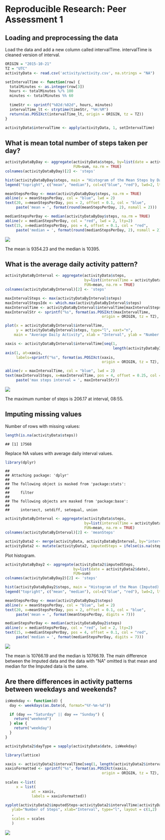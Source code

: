 # Reproducible Research: Peer Assessment 1


## Loading and preprocessing the data
Load the data and add a new column called intervalTime. intervalTime is cleaned version
of interval.

```r
ORIGIN = "2015-10-21"
TZ = "UTC"
activityData <- read.csv('activity/activity.csv', na.strings = "NA")

setIntervalTime <- function(row) {
  totalMinutes <- as.integer(row[3])
  hours <- totalMinutes %/% 100
  minutes <- totalMinutes %% 60
  
  timeStr <- sprintf("%02d:%02d", hours, minutes) 
  intervalTime_lt <- strptime(timeStr, "%H:%M")
  return(as.POSIXct(intervalTime_lt, origin = ORIGIN, tz = TZ))
}

activityData$intervalTime <- apply(activityData, 1, setIntervalTime)
```


## What is mean total number of steps taken per day?

```r
activityDataByDay <- aggregate(activityData$steps, by=list(date = activityData$date), 
                               FUN=sum, na.rm = TRUE)
colnames(activityDataByDay)[2] <- 'steps'

hist(activityDataByDay$steps, main = "Histogram of the Mean Steps by Day", xlab='Number of Steps')
legend("topright", c("mean", "median"), col=c("blue", "red"), lwd=2, lty=c(1,2))

meanStepsPerDay <- mean(activityDataByDay$steps, na.rm = TRUE)
abline(v = meanStepsPerDay, col = "blue", lwd = 2)
text(20, x=meanStepsPerDay, pos = 2, offset = 0.1, col = "blue",
     paste('mean = ', format(round(meanStepsPerDay, 2), nsmall = 2)))

medianStepsPerDay <- median(activityDataByDay$steps, na.rm = TRUE)
abline(v = medianStepsPerDay, col = "red", lwd = 2, lty=2)
text(15, x=medianStepsPerDay, pos = 4, offset = 0.1, col = "red",
     paste('median = ', format(round(medianStepsPerDay, 2), nsmall = 2)))
```

![](PA1_template_files/figure-html/unnamed-chunk-2-1.png) 

The mean is 9354.23 and the median is 10395.

## What is the average daily activity pattern?

```r
activityDataByInterval <- aggregate(activityData$steps, 
                                    by=list(intervalTime = activityData$intervalTime), 
                                    FUN=mean, na.rm = TRUE)
colnames(activityDataByInterval)[2] <- 'steps'

maxIntervalSteps <- max(activityDataByInterval$steps)
maxIntervalStepsIdx <- which.max(activityDataByInterval$steps) 
maxIntervalTime <- activityDataByInterval$intervalTime[maxIntervalStepsIdx]
maxIntervalStr <- sprintf("%s", format(as.POSIXct(maxIntervalTime, 
                                            origin = ORIGIN, tz = TZ), "%H:%M"))

plot(x = activityDataByInterval$intervalTime, 
     y = activityDataByInterval$steps, type="l", xaxt="n",
    main = "Average Daily Activity", xlab = "Interval", ylab = "Number of Steps")

xaxis <- activityDataByInterval$intervalTime[seq(1, 
                                                 length(activityDataByInterval$intervalTime), 20)]
axis(1, at=xaxis,
     labels=sprintf("%s", format(as.POSIXct(xaxis, 
                                            origin = ORIGIN, tz = TZ), "%H:%M")))

abline(v = maxIntervalTime, col = "blue", lwd = 2)
text(maxIntervalSteps, x=maxIntervalTime, pos = 4, offset = 0.25, col = "blue",
     paste('max steps interval = ', maxIntervalStr))
```

![](PA1_template_files/figure-html/unnamed-chunk-3-1.png) 

The maximum number of steps is 206.17 at interval, 08:55.

## Imputing missing values
Number of rows with missing values:

```r
length(is.na(activityData$steps))
```

```
## [1] 17568
```

Replace NA values with average daily interval values.

```r
library(dplyr)
```

```
## 
## Attaching package: 'dplyr'
## 
## The following object is masked from 'package:stats':
## 
##     filter
## 
## The following objects are masked from 'package:base':
## 
##     intersect, setdiff, setequal, union
```

```r
activityDataByInterval <- aggregate(activityData$steps, 
                                    by=list(intervalTime = activityData$intervalTime), 
                                    FUN=mean, na.rm = TRUE)
colnames(activityDataByInterval)[2] <- 'meanSteps'

activityData2 <- merge(activityData, activityDataByInterval, by="intervalTime")
activityData2 <- mutate(activityData2, imputedSteps = ifelse(is.na(steps), meanSteps, steps))
```

Plot histogram.

```r
activityDataByDay2 <- aggregate(activityData2$imputedSteps, 
                               by=list(date = activityData2$date), 
                               FUN=sum)
colnames(activityDataByDay2)[2] <- 'steps'

hist(activityDataByDay2$steps, main = "Histogram of the Mean (Imputed) Steps by Day", xlab='Steps')
legend("topright", c("mean", "median"), col=c("blue", "red"), lwd=2, lty=c(1,2))

meanStepsPerDay <- mean(activityDataByDay2$steps)
abline(v = meanStepsPerDay, col = "blue", lwd = 2)
text(20, x=meanStepsPerDay, pos = 2, offset = 0.1, col = "blue",
     paste('mean = ', format(meanStepsPerDay, digits = 7)))

medianStepsPerDay <- median(activityDataByDay2$steps)
abline(v = medianStepsPerDay, col = "red", lwd = 2, lty=2)
text(15, x=medianStepsPerDay, pos = 4, offset = 0.1, col = "red",
     paste('median = ', format(medianStepsPerDay, digits = 7)))
```

![](PA1_template_files/figure-html/unnamed-chunk-6-1.png) 

The mean is 10766.19 and the median is 10766.19. The main difference between the Imputed data and the data with "NA" omitted is that mean and median for the Imputed data is the same.  

## Are there differences in activity patterns between weekdays and weekends?

```r
isWeekday <- function(d) {
  day <- weekdays(as.Date(d, format="%Y-%m-%d"))

  if (day == "Saturday" || day == "Sunday") {
    return("weekend")
  } else {
    return("weekday")
  }
}

activityData2$dayType = sapply(activityData$date, isWeekday)

library(lattice) 

xaxis <- activityData2$intervalTime[seq(1, length(activityData2$intervalTime), 2110)]
xaxisFormatted <- sprintf("%s", format(as.POSIXct(xaxis, 
                                            origin = ORIGIN, tz = TZ), "%H:%M"))
                          
scales <-list(
     x = list(
            at = xaxis,
            labels = xaxisFormatted))                            

xyplot(activityData2$imputedSteps~activityData2$intervalTime|activityData2$dayType, 
   ylab="Number of Steps", xlab="Interval", type="l", layout = c(1,2)
   ,
   scales = scales
   )
```

![](PA1_template_files/figure-html/unnamed-chunk-7-1.png) 
